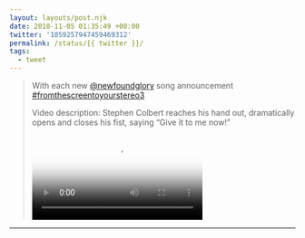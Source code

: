 ```yaml
---
layout: layouts/post.njk
date: 2018-11-05 01:35:49 +00:00
twitter: '1059257947459469312'
permalink: /status/{{ twitter }}/
tags: 
  - tweet
---
```


> With each new [@newfoundglory](https://twitter.com/newfoundglory) song announcement [#fromthescreentoyourstereo3](https://twitter.com/hashtag/fromthescreentoyourstereo3) 
> 
> <p class="sr-only">Video description: Stephen Colbert reaches his hand out, dramatically opens and closes his fist, saying “Give it to me now!”</p>
> 
> <video controls loop preload="metadata" poster="/img/DrM9U2UV4AIVmZy.jpg"><source src="/img/1059257947459469312-DrM9U2UV4AIVmZy.mp4">Your browser does not support the video tag.</video>

---
